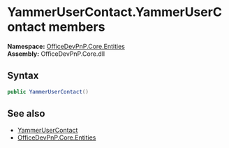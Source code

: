 # YammerUserContact.YammerUserContact members 
  

**Namespace:** [OfficeDevPnP.Core.Entities](OfficeDevPnP.Core.Entities.md)  
**Assembly:** OfficeDevPnP.Core.dll  
## Syntax
```C#
public YammerUserContact()
```
## See also
- [YammerUserContact](OfficeDevPnP.Core.Entities.YammerUserContact.md)
- [OfficeDevPnP.Core.Entities](OfficeDevPnP.Core.Entities.md)
